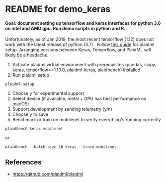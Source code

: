 # README for demo_keras

#### Goal: document setting up tensorflow and keras interfaces for python 3.6 on intel and AMD gpu.  Run demo scripts in python and R.


Unfortunately, as of Jan 2019, the most recent tensorflow (1.12) does not work with the latest release of python (3.7) . Follow [this guide](https://github.com/plaidml/plaidml) for plaidml setup. Arranging versions between Keras, Tensorflow, and PlaidML will likely be a headache.

1. Activate plaidml virtual environment with prerequisites (pandas, scipy, keras, tensorflow==1.10.0, plaidml-keras, plaidbench) installed
2. Run plaidml setup
```
plaidml-setup
```
   1. Choose y for experimental support
   2. Select device (if available, metal + GPU has best performance on macOS)
   3. Support development by sending telemetry (y/n)
   4. Choose y to save
3. Benchmark or train on mobilenet to verify everything's running correctly
```
plaidbench keras mobilenet
```
or
```
plaidbench --batch-size 16 keras --train mobilenet
```

## References
* https://github.com/plaidml/plaidml
